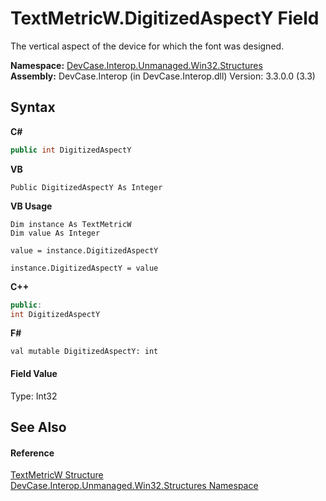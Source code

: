 # TextMetricW.DigitizedAspectY Field
 

The vertical aspect of the device for which the font was designed.

**Namespace:**&nbsp;<a href="N_DevCase_Interop_Unmanaged_Win32_Structures">DevCase.Interop.Unmanaged.Win32.Structures</a><br />**Assembly:**&nbsp;DevCase.Interop (in DevCase.Interop.dll) Version: 3.3.0.0 (3.3)

## Syntax

**C#**<br />
``` C#
public int DigitizedAspectY
```

**VB**<br />
``` VB
Public DigitizedAspectY As Integer
```

**VB Usage**<br />
``` VB Usage
Dim instance As TextMetricW
Dim value As Integer

value = instance.DigitizedAspectY

instance.DigitizedAspectY = value
```

**C++**<br />
``` C++
public:
int DigitizedAspectY
```

**F#**<br />
``` F#
val mutable DigitizedAspectY: int
```


#### Field Value
Type: Int32

## See Also


#### Reference
<a href="T_DevCase_Interop_Unmanaged_Win32_Structures_TextMetricW">TextMetricW Structure</a><br /><a href="N_DevCase_Interop_Unmanaged_Win32_Structures">DevCase.Interop.Unmanaged.Win32.Structures Namespace</a><br />